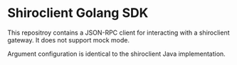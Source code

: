 # Shiroclient Golang SDK

This repositroy contains a JSON-RPC client for interacting with a shiroclient
gateway. It does not support mock mode.

Argument configuration is identical to the shiroclient Java implementation.
